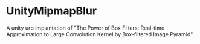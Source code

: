 # UnityMipmapBlur
A unity urp implantation of "The Power of Box Filters: Real-time Approximation to Large Convolution Kernel by Box-filtered Image Pyramid". 
